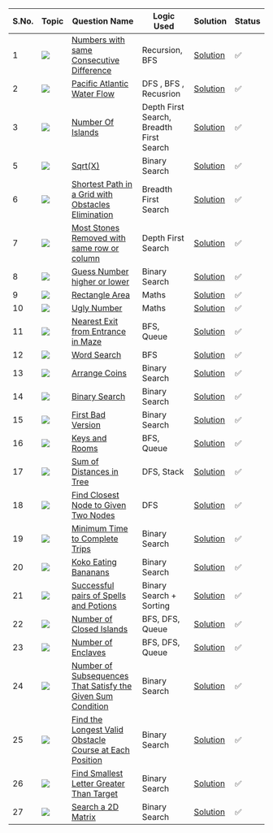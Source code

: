 S.No. | Topic | Question Name | Logic Used | Solution | Status |
------|---------------|------------|-------|------|------|
1 | ![](https://img.shields.io/badge/Algos-f0772b?style=for-the-badge&logo=array&logoColor=black) | [Numbers with same Consecutive Difference](https://leetcode.com/problems/numbers-with-same-consecutive-differences/) | Recursion, BFS | [Solution](https://github.com/himanshugupta09/LEETCODE_SOLUTIONS/blob/main/Searching_Algorithms/Numbers%20With%20Same%20Consecutive%20Difference.cpp) | ✅ |
2 | ![](https://img.shields.io/badge/Searchalgo-f0772b?style=for-the-badge&logo=array&logoColor=black) | [Pacific Atlantic Water Flow](https://leetcode.com/problems/pacific-atlantic-water-flow/) | DFS , BFS , Recusrion | [Solution](https://github.com/himanshugupta09/LEETCODE_SOLUTIONS/blob/main/Searching_Algorithms/Pacific%20Atlantic%20Water%20Flow.py) | ✅ |
3 | ![](https://img.shields.io/badge/Searching-f0772b?style=for-the-badge&logo=array&logoColor=black) | [Number Of Islands](https://leetcode.com/problems/number-of-islands/) | Depth First Search, Breadth First Search | [Solution](https://github.com/himanshugupta09/LEETCODE_SOLUTIONS/blob/main/Searching_Algorithms/Number%20of%20Islands.cpp) | ✅ |
5 | ![](https://img.shields.io/badge/Searchalgo-f0772b?style=for-the-badge&logo=array&logoColor=black) | [Sqrt(X)](https://leetcode.com/problems/sqrtx/) | Binary Search | [Solution](https://github.com/himanshugupta09/LEETCODE_SOLUTIONS/blob/main/Searching_Algorithms/sqrtx.cpp) | ✅ |
6 | ![](https://img.shields.io/badge/Graph-f0772b?style=for-the-badge&logo=array&logoColor=black) | [Shortest Path in a Grid with Obstacles Elimination](https://leetcode.com/problems/shortest-path-in-a-grid-with-obstacles-elimination/) | Breadth First Search | [Solution](https://github.com/himanshugupta09/LEETCODE_SOLUTIONS/blob/main/Searching_Algorithms/shortest-path-in-a-grid-with-obstacles-elimination.cpp) | ✅ |
7 | ![](https://img.shields.io/badge/Graph-f0772b?style=for-the-badge&logo=array&logoColor=black) | [Most Stones Removed with same row or column](https://leetcode.com/problems/most-stones-removed-with-same-row-or-column/description/) | Depth First Search | [Solution](https://github.com/himanshugupta09/LEETCODE_SOLUTIONS/blob/main/Searching_Algorithms/most-stones-removed-with-same-row-or-column.cpp) | ✅ |
8 | ![](https://img.shields.io/badge/Binary-Search-f0772b?style=for-the-badge&logo=array&logoColor=black) | [Guess Number higher or lower](https://leetcode.com/problems/guess-number-higher-or-lower/description/) | Binary Search | [Solution](https://github.com/himanshugupta09/LEETCODE_SOLUTIONS/blob/main/Searching_Algorithms/guess-number-higher-or-lower.cpp) | ✅ |
9 | ![](https://img.shields.io/badge/Maths-f0772b?style=for-the-badge&logo=array&logoColor=black) | [Rectangle Area](https://leetcode.com/problems/rectangle-area/description/) | Maths | [Solution](https://github.com/himanshugupta09/LEETCODE_SOLUTIONS/blob/main/Searching_Algorithms/rectangle-area.cpp) | ✅ |
10 | ![](https://img.shields.io/badge/Maths-f0772b?style=for-the-badge&logo=array&logoColor=black) | [Ugly Number](https://leetcode.com/problems/ugly-number/description/) | Maths | [Solution](https://github.com/himanshugupta09/LEETCODE_SOLUTIONS/blob/main/Searching_Algorithms/ugly-number.cpp) | ✅ |
11 | ![](https://img.shields.io/badge/BFS-f0772b?style=for-the-badge&logo=array&logoColor=black) | [Nearest Exit from Entrance in Maze](https://leetcode.com/problems/nearest-exit-from-entrance-in-maze/description/) | BFS, Queue | [Solution](https://github.com/himanshugupta09/LEETCODE_SOLUTIONS/blob/main/Searching_Algorithms/nearest-exit-from-entrance-in-maze.cpp) | ✅ |
12 | ![](https://img.shields.io/badge/DFS-f0772b?style=for-the-badge&logo=array&logoColor=black) | [Word Search](https://leetcode.com/problems/word-search/description/) | BFS | [Solution](https://github.com/himanshugupta09/LEETCODE_SOLUTIONS/blob/main/Searching_Algorithms/word-search.cpp) | ✅ |
13 | ![](https://img.shields.io/badge/BinarySearch-f0772b?style=for-the-badge&logo=array&logoColor=black) | [Arrange Coins](https://leetcode.com/problems/arranging-coins/description/) | Binary Search | [Solution](https://github.com/himanshugupta09/LEETCODE_SOLUTIONS/blob/main/Searching_Algorithms/arranging-coins.py) | ✅ |
14 | ![](https://img.shields.io/badge/BinarySearch-f0772b?style=for-the-badge&logo=array&logoColor=black) | [Binary Search](https://leetcode.com/problems/binary-search/description/) | Binary Search | [Solution](https://github.com/himanshugupta09/LEETCODE_SOLUTIONS/blob/main/Searching_Algorithms/binary-search.py) | ✅ |
15 | ![](https://img.shields.io/badge/BinarySearch-f0772b?style=for-the-badge&logo=array&logoColor=black) | [First Bad Version](https://leetcode.com/problems/first-bad-version/description/) | Binary Search | [Solution](https://github.com/himanshugupta09/LEETCODE_SOLUTIONS/blob/main/Searching_Algorithms/first-bad-version.cpp) | ✅ |
16 | ![](https://img.shields.io/badge/Gasph-f0772b?style=for-the-badge&logo=array&logoColor=black) | [Keys and Rooms](https://leetcode.com/problems/keys-and-rooms/description/) | BFS, Queue | [Solution](https://github.com/himanshugupta09/LEETCODE_SOLUTIONS/blob/main/Searching_Algorithms/keys-and-rooms.cpp) | ✅ |
17 | ![](https://img.shields.io/badge/Tree-f0772b?style=for-the-badge&logo=array&logoColor=black) | [Sum of Distances in Tree](https://leetcode.com/problems/sum-of-distances-in-tree/description/) | DFS, Stack | [Solution](https://github.com/himanshugupta09/LEETCODE_SOLUTIONS/blob/main/Searching_Algorithms/sum-of-distances-in-a-tree.cpp) | ✅ |
18 | ![](https://img.shields.io/badge/Graph-f0772b?style=for-the-badge&logo=array&logoColor=black) | [Find Closest Node to Given Two Nodes](https://leetcode.com/problems/find-closest-node-to-given-two-nodes/description/) | DFS | [Solution](https://github.com/himanshugupta09/LEETCODE_SOLUTIONS/blob/main/Searching_Algorithms/find-closest-node-to-given-two-nodes.cpp) | ✅ |
19 | ![](https://img.shields.io/badge/Binary--Search-f0772b?style=for-the-badge&logo=array&logoColor=black) | [Minimum Time to Complete Trips](https://leetcode.com/problems/minimum-time-to-complete-trips/description/) | Binary Search | [Solution](https://github.com/himanshugupta09/LEETCODE_SOLUTIONS/blob/main/Searching_Algorithms/minimum-time-to-complete-trips.cpp) | ✅ |
20 | ![](https://img.shields.io/badge/Binary--Search-f0772b?style=for-the-badge&logo=array&logoColor=black) | [Koko Eating Bananans](https://leetcode.com/problems/koko-eating-bananas/description/) | Binary Search | [Solution](https://github.com/himanshugupta09/LEETCODE_SOLUTIONS/blob/main/Searching_Algorithms/koko-eating-bananas.cpp) | ✅ |
21 | ![](https://img.shields.io/badge/Binary-Search-f0772b?style=for-the-badge&logo=array&logoColor=black) | [Successful pairs of Spells and Potions](https://leetcode.com/problems/successful-pairs-of-spells-and-potions/description/) | Binary Search + Sorting | [Solution](https://github.com/himanshugupta09/LEETCODE_SOLUTIONS/blob/main/Searching_Algorithms/successful-pairs-of-spells-and-potions.cpp) | ✅ |
22 | ![](https://img.shields.io/badge/BFS-f0772b?style=for-the-badge&logo=array&logoColor=black) | [Number of Closed Islands](https://leetcode.com/problems/number-of-closed-islands/description/) | BFS, DFS, Queue| [Solution](https://github.com/himanshugupta09/LEETCODE_SOLUTIONS/blob/main/Searching_Algorithms/number-of-closed-islands.cpp) | ✅ |
23 | ![](https://img.shields.io/badge/BFS-f0772b?style=for-the-badge&logo=array&logoColor=black) | [Number of Enclaves](https://leetcode.com/problems/number-of-enclaves/description/) | BFS, DFS, Queue| [Solution](https://github.com/himanshugupta09/LEETCODE_SOLUTIONS/blob/main/Searching_Algorithms/number-of-enclaves.cpp) | ✅ |
24 | ![](https://img.shields.io/badge/BinarySearch-f0772b?style=for-the-badge&logo=array&logoColor=black) | [Number of Subsequences That Satisfy the Given Sum Condition](https://leetcode.com/problems/number-of-subsequences-that-satisfy-the-given-sum-condition/description/) | Binary Search| [Solution](https://github.com/himanshugupta09/LEETCODE_SOLUTIONS/blob/main/Searching_Algorithms/number-of-subsequences-that-satisfy-the-given-sum-condition.cpp) | ✅ |
25 | ![](https://img.shields.io/badge/BinarySearch-f0772b?style=for-the-badge&logo=array&logoColor=black) | [ Find the Longest Valid Obstacle Course at Each Position](https://leetcode.com/problems/find-the-longest-valid-obstacle-course-at-each-position/description/) | Binary Search| [Solution](https://github.com/himanshugupta09/LEETCODE_SOLUTIONS/blob/main/Searching_Algorithms/find-the-longest-valid-obstacle-course-at-each-position.cpp) | ✅ |
26 | ![](https://img.shields.io/badge/BinarySearch-f0772b?style=for-the-badge&logo=array&logoColor=black) | [Find Smallest Letter Greater Than Target](https://leetcode.com/problems/find-smallest-letter-greater-than-target/description/) | Binary Search| [Solution](https://github.com/himanshugupta09/LEETCODE_SOLUTIONS/blob/main/Searching_Algorithms/find-smallest-letter-greater-than-target.cpp) | ✅ |
27 | ![](https://img.shields.io/badge/BinarySearch-f0772b?style=for-the-badge&logo=array&logoColor=black) | [Search a 2D Matrix](https://leetcode.com/problems/search-a-2d-matrix/description/) | Binary Search| [Solution](https://github.com/himanshugupta09/LEETCODE_SOLUTIONS/blob/main/Searching_Algorithms/search-a-2d-matrix.cpp) | ✅ |














